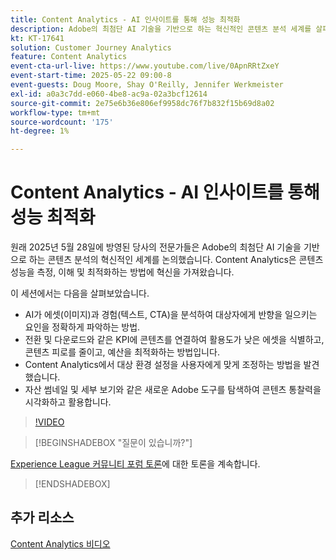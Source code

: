 ```yaml
---
title: Content Analytics - AI 인사이트를 통해 성능 최적화
description: Adobe의 최첨단 AI 기술을 기반으로 하는 혁신적인 콘텐츠 분석 세계를 살펴볼 수 있는 통찰력 있는 1시간 웨비나에 참여해 보십시오. 이 세션에서는 콘텐츠 분석이 콘텐츠 성능을 측정, 이해 및 최적화하는 방법에 혁명을 가져올 수 있는 방법을 살펴봅니다.
kt: KT-17641
solution: Customer Journey Analytics
feature: Content Analytics
event-cta-url-live: https://www.youtube.com/live/0ApnRRtZxeY
event-start-time: 2025-05-22 09:00-8
event-guests: Doug Moore, Shay O'Reilly, Jennifer Werkmeister
exl-id: a0a3c7dd-e060-4be8-ac9a-02a3bcf12614
source-git-commit: 2e75e6b36e806ef9958dc76f7b832f15b69d8a02
workflow-type: tm+mt
source-wordcount: '175'
ht-degree: 1%

---
```


# Content Analytics - AI 인사이트를 통해 성능 최적화

원래 2025년 5월 28일에 방영된 당사의 전문가들은 Adobe의 최첨단 AI 기술을 기반으로 하는 콘텐츠 분석의 혁신적인 세계를 논의했습니다. Content Analytics은 콘텐츠 성능을 측정, 이해 및 최적화하는 방법에 혁신을 가져왔습니다.

이 세션에서는 다음을 살펴보았습니다.

* AI가 에셋(이미지)과 경험(텍스트, CTA)을 분석하여 대상자에게 반향을 일으키는 요인을 정확하게 파악하는 방법.
* 전환 및 다운로드와 같은 KPI에 콘텐츠를 연결하여 활용도가 낮은 에셋을 식별하고, 콘텐츠 피로를 줄이고, 예산을 최적화하는 방법입니다.
* Content Analytics에서 대상 환경 설정을 사용자에게 맞게 조정하는 방법을 발견했습니다.
* 자산 썸네일 및 세부 보기와 같은 새로운 Adobe 도구를 탐색하여 콘텐츠 통찰력을 시각화하고 활용합니다.

>[!VIDEO](https://video.tv.adobe.com/v/3460420/?quality=12&learn=on)

>[!BEGINSHADEBOX &quot;질문이 있습니까?&quot;]

[Experience League 커뮤니티 포럼 토론](https://experienceleaguecommunities.adobe.com/t5/adobe-analytics-discussions/adobe-experience-league-live-content-analytics-optimize/m-p/756741#M4712)에 대한 토론을 계속합니다.

>[!ENDSHADEBOX]

## 추가 리소스

[Content Analytics 비디오](https://experienceleague.adobe.com/en/docs/customer-journey-analytics-learn/tutorials/content-analytics/introduction-to-content-analytics)
